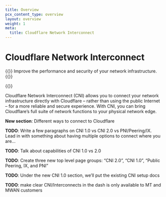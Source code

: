 ```yaml
---
title: Overview
pcx_content_type: overview
layout: overview
weight: 1
meta:
  title: Cloudflare Network Interconnect
---
```


# Cloudflare Network Interconnect

{{<description>}}
Improve the performance and security of your network infrastructure.
{{</description>}}

{{<plan type="enterprise">}}

Cloudflare Network Interconnect (CNI) allows you to connect your network infrastructure directly with Cloudflare – rather than using the public Internet – for a more reliable and secure experience. With CNI, you can bring Cloudflare’s full suite of network functions to your physical network edge.

**New section**: Different ways to connect to Cloudflare

**TODO**: Write a few paragraphs on CNI 1.0 vs CNI 2.0 vs PNI/Peering/IX. Lead in with something about having multiple options to connect where you are…

**TODO**: Talk about capabilities of CNI 1.0 vs 2.0

**TODO**: Create three new top level page groups: “CNI 2.0”, “CNI 1.0”, “Public Peering, IX, and PNI”

**TODO**: Under the new CNI 1.0 section, we’ll put the existing CNI setup docs

**TODO**: make clear CNI/Interconnects in the dash is only available to MT and MWAN customers
